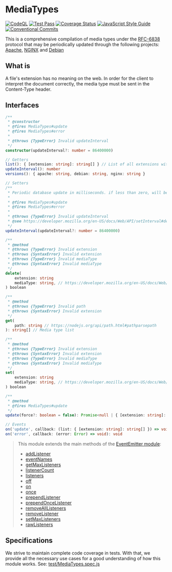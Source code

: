 # MediaTypes
[![CodeQL](https://github.com/JadsonLucena/MediaTypes.js/workflows/CodeQL/badge.svg)](https://github.com/JadsonLucena/MediaTypes.js/actions?workflow=CodeQL)
[![Test Pass](https://github.com/JadsonLucena/MediaTypes.js/workflows/Tests/badge.svg)](https://github.com/JadsonLucena/MediaTypes.js/actions?workflow=Tests)
[![Coverage Status](https://coveralls.io/repos/github/JadsonLucena/MediaTypes.js/badge.svg)](https://coveralls.io/github/JadsonLucena/MediaTypes.js)
[![JavaScript Style Guide](https://img.shields.io/badge/code_style-standard-brightgreen.svg)](https://standardjs.com)
[![Conventional Commits](https://img.shields.io/badge/Conventional%20Commits-1.0.0-%23FE5196?logo=conventionalcommits&logoColor=white)](https://conventionalcommits.org)

This is a comprehensive compilation of media types under the [RFC-6838](https://www.rfc-editor.org/rfc/rfc6838) protocol that may be periodically updated through the following projects: [Apache](https://github.com/apache/httpd/blob/trunk/docs/conf/mime.types), [NGINX](https://github.com/nginx/nginx/blob/master/conf/mime.types) and [Debian](https://salsa.debian.org/debian/media-types/-/blob/master/mime.types)


## What is
A file's extension has no meaning on the web. In order for the client to interpret the document correctly, the media type must be sent in the Content-Type header.


## Interfaces
```typescript
/**
 * @constructor
 * @fires MediaTypes#update
 * @fires MediaTypes#error
 * 
 * @throws {TypeError} Invalid updateInterval
 */
constructor(updateInterval?: number = 86400000)
```

```typescript
// Getters
list(): { [extension: string]: string[] } // List of all extensions with their media types
updateInterval(): number
versions(): { apache: string, debian: string, nginx: string }
```

```typescript
// Setters
/**
 * Periodic database update in milliseconds. if less than zero, will be disabled
 * 
 * @fires MediaTypes#update
 * @fires MediaTypes#error
 * 
 * @throws {TypeError} Invalid updateInterval
 * @see https://developer.mozilla.org/en-US/docs/Web/API/setInterval#delay
 */
updateInterval(updateInterval?: number = 86400000)
```

```typescript
/**
 * @method
 * @throws {TypeError} Invalid extension
 * @throws {SyntaxError} Invalid extension
 * @throws {TypeError} Invalid mediaType
 * @throws {SyntaxError} Invalid mediaType
 */
delete(
    extension: string
    mediaType: string, // https://developer.mozilla.org/en-US/docs/Web/HTTP/Basics_of_HTTP/MIME_types#structure_of_a_mime_type
) boolean

/**
 * @method
 * @throws {TypeError} Invalid path
 * @throws {SyntaxError} Invalid extension
 */
get(
    path: string // https://nodejs.org/api/path.html#pathparsepath
): string[] // Media type list

/**
 * @method
 * @throws {TypeError} Invalid extension
 * @throws {SyntaxError} Invalid extension
 * @throws {TypeError} Invalid mediaType
 * @throws {SyntaxError} Invalid mediaType
 */
set(
    extension: string
    mediaType: string, // https://developer.mozilla.org/en-US/docs/Web/HTTP/Basics_of_HTTP/MIME_types#structure_of_a_mime_type
) boolean

/**
 * @method
 * @fires MediaTypes#update
 */
update(force?: boolean = false): Promise<null | { [extension: string]: string[] }> // List of new inserted media types
```

```typescript
// Events
on('update', callback: (list: { [extension: string]: string[] }) => void): void
on('error', callback: (error: Error) => void): void
```

> This module extends the main methods of the [EventEmitter module](https://nodejs.org/api/events.html#class-eventemitter):
> - [addListener](https://nodejs.org/api/events.html#emitteraddlistenereventname-listener)
> - [eventNames](https://nodejs.org/api/events.html#emittereventnames)
> - [getMaxListeners](https://nodejs.org/api/events.html#emittergetmaxlisteners)
> - [listenerCount](https://nodejs.org/api/events.html#emitterlistenercounteventname-listener)
> - [listeners](https://nodejs.org/api/events.html#emitterlistenerseventname)
> - [off](https://nodejs.org/api/events.html#emitteroffeventname-listener)
> - [on](https://nodejs.org/api/events.html#emitteroneventname-listener)
> - [once](https://nodejs.org/api/events.html#emitteronceeventname-listener)
> - [prependListener](https://nodejs.org/api/events.html#emitterprependlistenereventname-listener)
> - [prependOnceListener](https://nodejs.org/api/events.html#emitterprependoncelistenereventname-listener)
> - [removeAllListeners](https://nodejs.org/api/events.html#emitterremovealllistenerseventname)
> - [removeListener](https://nodejs.org/api/events.html#emitterremovelistenereventname-listener)
> - [setMaxListeners](https://nodejs.org/api/events.html#emittersetmaxlistenersn)
> - [rawListeners](https://nodejs.org/api/events.html#emitterrawlistenerseventname)

## Specifications
We strive to maintain complete code coverage in tests. With that, we provide all the necessary use cases for a good understanding of how this module works. See: [test/MediaTypes.spec.js](https://github.com/JadsonLucena/MediaTypes.js/blob/main/test/MediaTypes.spec.js)
